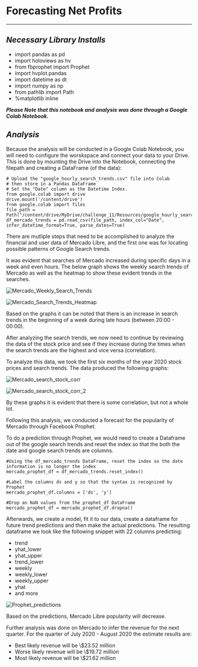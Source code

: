 # Forecasting Net Profits
---
## *Necessary Library Installs*

- import pandas as pd
- import holoviews as hv
- from fbprophet import Prophet
- import hvplot.pandas
- import datetime as dt
- import numpy as np
- from pathlib import Path
- %matplotlib inline

***Please Note that this notebook and analysis was done through a Google Colab Notebook.***

## *Analysis*

Because the analysis will be conducted in a Google Colab Notebook, you will need to configure the worskspace and connect your data to your Drive. This is done by mounting the Drive into the Notebook, connecting the filepath and creating a DataFrame (of the data):


```
# Upload the "google_hourly_search_trends.csv" file into Colab 
# then store in a Pandas DataFrame
# Set the "Date" column as the Datetime Index.
from google.colab import drive
drive.mount('/content/drive')
from google.colab import files
file_path = Path("/content/drive/MyDrive/challenge_11/Resources/google_hourly_search_trends.csv")
df_mercado_trends = pd.read_csv(file_path, index_col="Date", infer_datetime_format=True, parse_dates=True)
```

There are mutliple steps that need to be accomplished to analyze the financial and user data of Mercado Libre, and the first one was for locating possible patterns of Google Search trends. 

It was evident that searches of Mercado increased during specific days in a week and even hours. The below graph shows the weekly search trends of Mercado as well as the heatmap to show these evident trends in the searches.

![Mercado_Weekly_Search_Trends](Resources/Mercado_search_trends_weekly.png)


![Mercado_Search_Trends_Heatmap](Resources/Mercado_weekly_heatmap.png)


Based on the graphs it can be noted that there is an increase in search trends in the beginning of a week during late hours (between 20:00 - 00:00).

After analyzing the search trends, we now need to continue by reviewing the data of the stock price and see if they increase during the times when the search trends are the highest and vice versa (correlation).

To analyze this data, we took the first six months of the year 2020 stock prices and search trends. The data produced the following graphs:

![Mercado_search_stock_corr](Resources/search_stock_corr.png)

![Mercado_search_stock_corr_2](Resources/search-stock_corr_2.png)


By these graphs it is evident that there is some correlation, but not a whole lot.

Following this analysis, we conducted a forecast for the popularity of Mercado through Facebook Prophet.


To do a prediction through Prophet, we would need to create a Dataframe out of the google search trends and reset the index so that the both the date and google search trends are columns.

```
#Using the df_mercado_trends DataFrame, reset the index so the date information is no longer the index
mercado_prophet_df = df_mercado_trends.reset_index()

#Label the columns ds and y so that the syntax is recognized by Prophet
mercado_prophet_df.columns = ['ds', 'y']

#Drop an NaN values from the prophet_df DataFrame
mercado_prophet_df = mercado_prophet_df.dropna()
```

Afterwards, we create a model, fit it to our data, create a dataframe for future trend predictions and then make the actual predictions.
The resulting dataframe we look like the following snippet with 22 columns predicting:
- trend
- yhat_lower	
- yhat_upper	
- trend_lower	
- weekly	
- weekly_lower	
- weekly_upper	
- yhat
- and more

![Prophet_predictions](Resources/prophet_predictions.png)


Based on the predictions, Mercado Libre popularity will decrease.

Further analysis was done on Mercado to infer the revenue for the next quarter. For the quarter of July 2020 - August 2020 the estimate results are:
- Best likely revenue will be \\$23.52 million
- Worse likely revenue will be \\$19.72 million
- Most likely revenue will be \\$21.62 million


